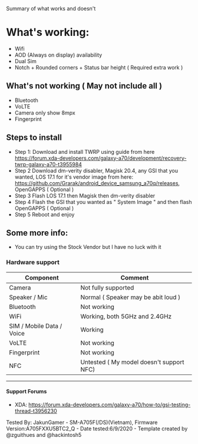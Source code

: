 Summary of what works and doesn't
# What's working:
- Wifi
- AOD (Always on display) availability
- Dual Sim
- Notch + Rounded corners + Status bar height ( Required extra work )
## What's not working ( May not include all )
- Bluetooth
- VoLTE
- Camera only show 8mpx
- Fingerprint

## Steps to install

* Step 1:
  Download and install TWRP using guide from here https://forum.xda-developers.com/galaxy-a70/development/recovery-twrp-galaxy-a70-t3955984
* Step 2
  Download dm-verity disabler, Magisk 20.4, any GSI that you wanted, LOS 17.1 for it's vendor image from here: https://github.com/Grarak/android_device_samsung_a70q/releases, OpenGAPPS ( Optional )
* Step 3
  Flash LOS 17.1 then Magisk then dm-verity disabler
* Step 4
  Flash the GSI that you wanted as " System Image " and then flash OpenGAPPS ( Optional )
* Step 5
  Reboot and enjoy

## Some more info:
- You can try using the Stock Vendor but I have no luck with it

### Hardware support

| Component                 |      Comment                                              |
|---------------------------|-----------------------------------------------------------|
| Camera                    | Not fully supported                                       |
| Speaker / Mic             | Normal ( Speaker may be abit loud )                       |
| Bluetooth                 | Not working                                               |
| WiFi                      | Working, both 5GHz and 2.4GHz                             |
| SIM / Mobile Data / Voice | Working                                                   |
| VoLTE                     | Not working                                               |
| Fingerprint               | Not working                                               |
| NFC                       | Untested ( My model doesn't support NFC)                  |
---
#### Support Forums
- XDA: https://forum.xda-developers.com/galaxy-a70/how-to/gsi-testing-thread-t3956230




Tested By: JakunGamer - SM-A705F(/DS)(Vietnam), Firmware Version:A705FXXU5BTC2_Q - Date tested:6/9/2020 - Template created by @zguithues and @hackintosh5